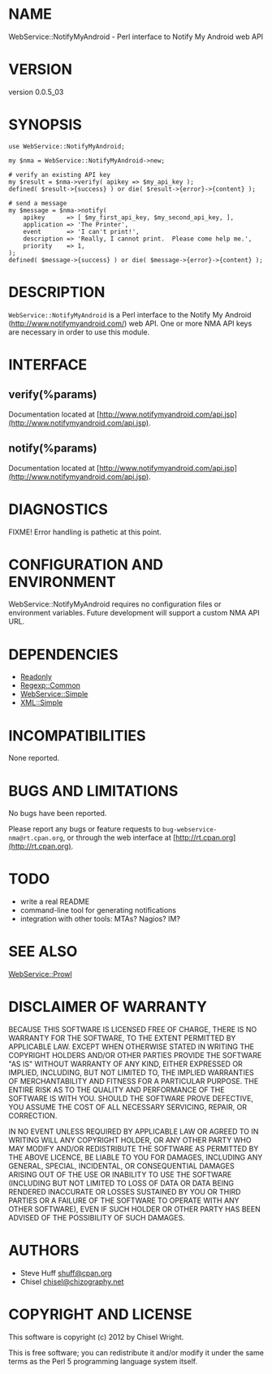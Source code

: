 # NAME

WebService::NotifyMyAndroid - Perl interface to Notify My Android web API

# VERSION

version 0.0.5\_03

# SYNOPSIS

    use WebService::NotifyMyAndroid;

    my $nma = WebService::NotifyMyAndroid->new;

    # verify an existing API key
    my $result = $nma->verify( apikey => $my_api_key );
    defined( $result->{success} ) or die( $result->{error}->{content} );

    # send a message
    my $message = $nma->notify(
        apikey      => [ $my_first_api_key, $my_second_api_key, ],
        application => 'The Printer',
        event       => 'I can't print!',
        description => 'Really, I cannot print.  Please come help me.',
        priority    => 1,
    );
    defined( $message->{success} ) or die( $message->{error}->{content} );

# DESCRIPTION

`WebService::NotifyMyAndroid` is a Perl interface to the Notify My Android (http://www.notifymyandroid.com/) web API.  One or more NMA API keys are necessary in order to use this module.

# INTERFACE 

## verify(%params)

Documentation located at [http://www.notifymyandroid.com/api.jsp](http://www.notifymyandroid.com/api.jsp).

## notify(%params)

Documentation located at [http://www.notifymyandroid.com/api.jsp](http://www.notifymyandroid.com/api.jsp).

# DIAGNOSTICS

FIXME!  Error handling is pathetic at this point.

# CONFIGURATION AND ENVIRONMENT

WebService::NotifyMyAndroid requires no configuration files or environment variables.  Future development will support a custom NMA API URL.

# DEPENDENCIES

- [Readonly](http://search.cpan.org/perldoc?Readonly)
- [Regexp::Common](http://search.cpan.org/perldoc?Regexp::Common)
- [WebService::Simple](http://search.cpan.org/perldoc?WebService::Simple)
- [XML::Simple](http://search.cpan.org/perldoc?XML::Simple)

# INCOMPATIBILITIES

None reported.

# BUGS AND LIMITATIONS

No bugs have been reported.

Please report any bugs or feature requests to
`bug-webservice-nma@rt.cpan.org`, or through the web interface at
[http://rt.cpan.org](http://rt.cpan.org).

# TODO

- write a real README
- command-line tool for generating notifications
- integration with other tools: MTAs? Nagios? IM?

# SEE ALSO

[WebService::Prowl](http://search.cpan.org/perldoc?WebService::Prowl)

# DISCLAIMER OF WARRANTY

BECAUSE THIS SOFTWARE IS LICENSED FREE OF CHARGE, THERE IS NO WARRANTY
FOR THE SOFTWARE, TO THE EXTENT PERMITTED BY APPLICABLE LAW. EXCEPT WHEN
OTHERWISE STATED IN WRITING THE COPYRIGHT HOLDERS AND/OR OTHER PARTIES
PROVIDE THE SOFTWARE "AS IS" WITHOUT WARRANTY OF ANY KIND, EITHER
EXPRESSED OR IMPLIED, INCLUDING, BUT NOT LIMITED TO, THE IMPLIED
WARRANTIES OF MERCHANTABILITY AND FITNESS FOR A PARTICULAR PURPOSE. THE
ENTIRE RISK AS TO THE QUALITY AND PERFORMANCE OF THE SOFTWARE IS WITH
YOU. SHOULD THE SOFTWARE PROVE DEFECTIVE, YOU ASSUME THE COST OF ALL
NECESSARY SERVICING, REPAIR, OR CORRECTION.

IN NO EVENT UNLESS REQUIRED BY APPLICABLE LAW OR AGREED TO IN WRITING
WILL ANY COPYRIGHT HOLDER, OR ANY OTHER PARTY WHO MAY MODIFY AND/OR
REDISTRIBUTE THE SOFTWARE AS PERMITTED BY THE ABOVE LICENCE, BE
LIABLE TO YOU FOR DAMAGES, INCLUDING ANY GENERAL, SPECIAL, INCIDENTAL,
OR CONSEQUENTIAL DAMAGES ARISING OUT OF THE USE OR INABILITY TO USE
THE SOFTWARE (INCLUDING BUT NOT LIMITED TO LOSS OF DATA OR DATA BEING
RENDERED INACCURATE OR LOSSES SUSTAINED BY YOU OR THIRD PARTIES OR A
FAILURE OF THE SOFTWARE TO OPERATE WITH ANY OTHER SOFTWARE), EVEN IF
SUCH HOLDER OR OTHER PARTY HAS BEEN ADVISED OF THE POSSIBILITY OF
SUCH DAMAGES.

# AUTHORS

- Steve Huff <shuff@cpan.org>
- Chisel <chisel@chizography.net>

# COPYRIGHT AND LICENSE

This software is copyright (c) 2012 by Chisel Wright.

This is free software; you can redistribute it and/or modify it under
the same terms as the Perl 5 programming language system itself.
